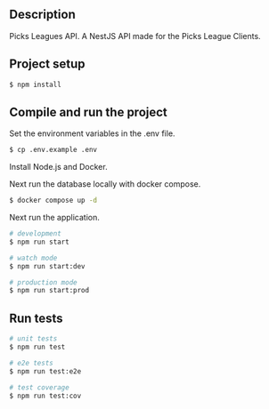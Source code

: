 ## Description

Picks Leagues API. A NestJS API made for the Picks League Clients.

## Project setup

```bash
$ npm install
```

## Compile and run the project

Set the environment variables in the .env file.

```bash
$ cp .env.example .env
```

Install Node.js and Docker.

Next run the database locally with docker compose.

```bash
$ docker compose up -d
```

Next run the application.

```bash
# development
$ npm run start

# watch mode
$ npm run start:dev

# production mode
$ npm run start:prod
```

## Run tests

```bash
# unit tests
$ npm run test

# e2e tests
$ npm run test:e2e

# test coverage
$ npm run test:cov
```
